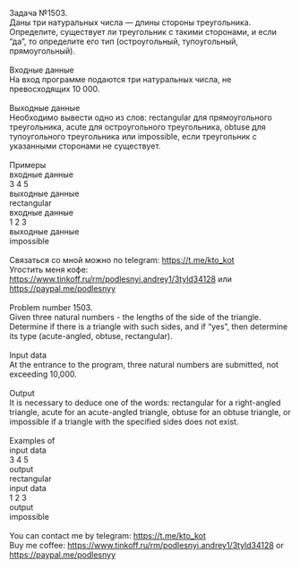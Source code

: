 Задача №1503.<br />Даны три натуральных числа — длины стороны треугольника. Определите, существует ли треугольник с такими сторонами, и если “да”, то определите его тип (остроугольный, тупоугольный, прямоугольный).<br /><br />Входные данные<br />На вход программе подаются три натуральных числа, не превосходящих 10 000.<br /><br />Выходные данные<br />Необходимо вывести одно из слов: rectangular для прямоугольного треугольника, acute для остроугольного треугольника, obtuse для тупоугольного треугольника или impossible, если треугольник с указанными сторонами не существует.<br /><br />Примеры<br />входные данные<br />3 4 5<br />выходные данные<br />rectangular<br />входные данные<br />1 2 3<br />выходные данные<br />impossible<br /><br />Связаться со мной можно по telegram: https://t.me/kto_kot<br />Угостить меня кофе: https://www.tinkoff.ru/rm/podlesnyi.andrey1/3tyld34128 или https://paypal.me/podlesnyy<br /><br />Problem number 1503.<br />Given three natural numbers - the lengths of the side of the triangle. Determine if there is a triangle with such sides, and if “yes”, then determine its type (acute-angled, obtuse, rectangular).<br /><br />Input data<br />At the entrance to the program, three natural numbers are submitted, not exceeding 10,000.<br /><br />Output<br />It is necessary to deduce one of the words: rectangular for a right-angled triangle, acute for an acute-angled triangle, obtuse for an obtuse triangle, or impossible if a triangle with the specified sides does not exist.<br /><br />Examples of<br />input data<br />3 4 5<br />output<br />rectangular<br />input data<br />1 2 3<br />output<br />impossible<br /><br /> You can contact me by telegram: https://t.me/kto_kot <br /> Buy me coffee: https://www.tinkoff.ru/rm/podlesnyi.andrey1/3tyld34128 or https://paypal.me/podlesnyy